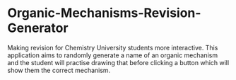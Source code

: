 # Organic-Mechanisms-Revision-Generator
Making revision for Chemistry University students more interactive. This application aims to randomly generate a name of an organic mechanism and the student will practise drawing that before clicking a button which will show them the correct mechanism.
